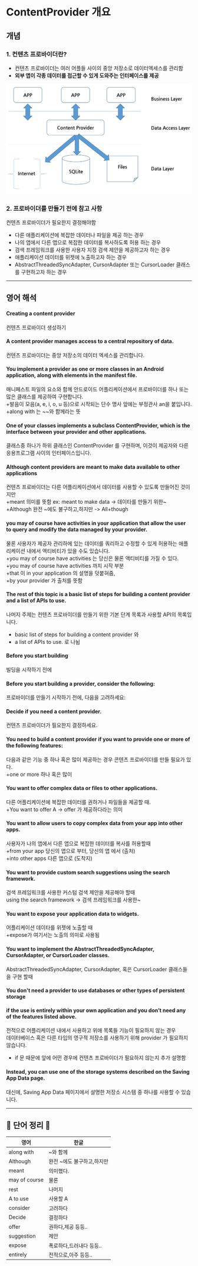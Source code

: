 # ContentProvider 개요   
   
## 개념   
   
### 1. 컨텐츠 프로바이더란?
+ 컨텐츠 프로바이더는 여러 어플들 사이의 중앙 저장소로 데이터엑세스를 관리함   
+ **외부 앱이 각종 데이터를 접근할 수 있게 도와주는 인터페이스를 제공**   

![Alt text](https://github.com/LonerStayle/Development-English-study/blob/main/app/src/main/res/drawable/loner20210801_contentprovider.png)    
   
### 2. 프로바이더를 만들기 전에 참고 사항   
컨텐츠 프로바이더가 필요한지 결정해야함   
   + 다른 애플리케이션에 복잡한 데이터나 파일을 제공 하는 경우   
   + 나의 앱에서 다른 앱으로 복잡한 데이터를 복사하도록 허용 하는 경우   
   + 검색 프레임워크를 사용한 사용자 지정 검색 제안을 제공하고자 하는 경우   
   + 애플리케이션 데이터를 위젯에 노출하고자 하는 경우   
   + AbstractThreadedSyncAdapter, CursorAdapter 또는 CursorLoader 클래스를 구현하고자 하는 경우
   
---------------------------------------------------------

## 영어 해석   
#### Creating a content provider   
컨텐츠 프로바이더 생성하기   
   
#### A content provider manages access to a central repository of data.   
컨텐츠 프로바이더는 중앙 저장소의 데이터 엑세스를 관리합니다.   
   
#### You implement a provider as one or more classes in an Android application, along with elements in the manifest file.  
매니페스트 파일의 요소와 함께 안드로이드 어플리케이션에서 프로바이더를 하나 또는 많은 클래스를 제공하여 구현합니다.   
+발음이 모음(a, e, i, o, u 등)으로 시작되는 단수 명사 앞에는 부정관사 an을 붙입니다.   
+along with 는 ~~와 함께라는 뜻
   
#### One of your classes implements a subclass ContentProvider, which is the interface between your provider and other applications.   
클래스중 하나가 하위 클래스인 ContentProvider 를 구현하며, 이것이 제공자와 다른 응용프로그램 사이의 인터페이스입니다.   
   
#### Although content providers are meant to make data available to other applications   
컨텐츠 프로바이더는 다른 어플리케이션에서 데이터를 사용할 수 있도록 만들어진 것이지만   
+meant 의미를 뜻함 ex: meant to make data -> 데이타를 만들기 위한~   
+Although 완전 ~에도 불구하고,하지만   -> All+though 
   
#### you may of course have activities in your application that allow the user to query and modify the data managed by your provider.    
물론 사용자가 제공자 관리하에 있는 데이터를 쿼리하고 수정할 수 있게 허용하는 애플리케이션 내에서 액티비티가 있을 수도 있습니다.    
+you may of course have activities 는 당신은 물론 액티비티를 가질 수 있다.   
+you may of course have activities 까지 시작 부분    
+that 이 in your application 의 설명을 덧붙혀줌,   
+by your provider 가 출처를 뜻함   
    
#### The rest of this topic is a basic list of steps for building a content provider and a list of APIs to use.   
나머지 주제는 컨텐츠 프로바이더를 만들기 위한 기본 단계 목록과 사용할 API의 목록입니다.   
+ basic list of steps for building a content provider 와   
+ a list of APIs to use. 로 나뉨    
   
#### Before you start building   
빌딩을 시작하기 전에   

#### Before you start building a provider, consider the following:   
프로바이더를 만들기 시작하기 전에, 다음을 고려하세요:   
   
#### Decide if you need a content provider.      
컨텐츠 프로바이더가 필요한지 결정하세요.   
   
#### You need to build a content provider if you want to provide one or more of the following features:   
다음과 같은 기능 중 하나 혹은 많이 제공하는 경우 콘텐츠 프로바이더를 만들 필요가 있다.   
+one or more 하나 혹은 많이   
    
#### You want to offer complex data or files to other applications.   
다른 어플리케이션에 복잡한 데이터를 권하거나 파일들을 제공할 때.  
+You want to offer A -> offer 가 제공하다라는 의미   
   
#### You want to allow users to copy complex data from your app into other apps.   
사용자가 나의 앱에서 다른 앱으로 복잡한 데이터를 복사를 허용할때   
+from your app 당신의 앱으로 부터, 당신의 앱 에서 (출처)   
+into other apps 다른 앱으로 (도착지)   

#### You want to provide custom search suggestions using the search framework.   
검색 프레임워크를 사용한 커스텀 검색 제안을 제공해야 할때   
using the search framework -> 검색 프레임워크를 사용한~   

#### You want to expose your application data to widgets.   
어플리케이션 데이타를 위젯에 노출할 때   
+expose가 여기서는 노출의 의미로 사용됨   

#### You want to implement the AbstractThreadedSyncAdapter, CursorAdapter, or CursorLoader classes.   
AbstractThreadedSyncAdapter, CursorAdapter, 혹은 CursorLoader 클래스들을 구현 할때   
   
#### You don't need a provider to use databases or other types of persistent storage    
#### if the use is entirely within your own application and you don’t need any of the features listed above.   
전적으로 어플리케이션 내에서 사용하고 위애 목록들 기능이 필요하지 않는 경우    
데이터베이스 혹은 다른 타입의 영구적 저장소를 사용하기 위해 provider 가 필요하지 않습니다.   
+ if 문 때문에 앞에 어떤 경우에 컨텐츠 프로바이더가 필요하지 않는지 추가 설명함   
   
#### Instead, you can use one of the storage systems described on the Saving App Data page.   
대신에, Saving App Data 페이지에서 설명한 저장소 시스템 중 하나를 사용할 수 있습니다.

   
-----------------------------------
   
## 📗 단어 정리 📘   
   
|영어|한글|
|---|---|
|along with|~와 함께|
|Although|완전 ~에도 불구하고,하지만|
|meant|의미했다.|
|may of course|물론|
|rest|나머지|
|A to use|사용할 A|
|consider|고려하다|
|Decide|결정하다|
|offer|권하다,제공 등등..|
|suggestion|제안|
|expose|폭로하다,드러내다 등등..|
|entirely|전적으로,아주 등등..|